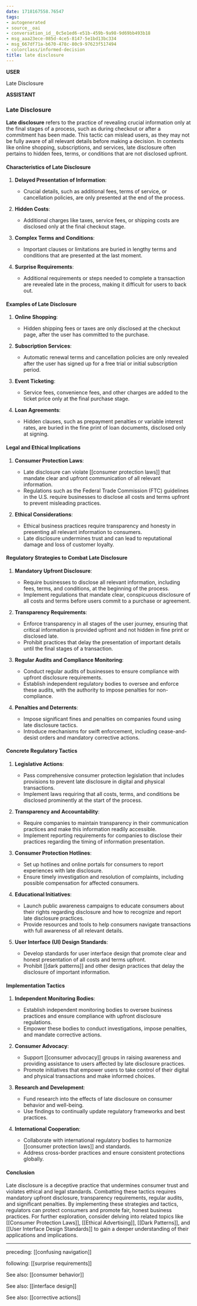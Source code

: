 ```yaml
---
date: 1718167558.76547
tags:
- autogenerated
- source__oai
- conversation_id__0c5e1ed6-e51b-459b-9a98-9d69bb493b18
- msg_aaa23ece-085d-4ce5-8147-5e1bd13bc334
- msg_667df71a-b670-478c-80c9-97623f517494
- colorclass/informed-decision
title: late disclosure
---
```


**USER**

Late Disclosure


**ASSISTANT**

### Late Disclosure

**Late disclosure** refers to the practice of revealing crucial information only at the final stages of a process, such as during checkout or after a commitment has been made. This tactic can mislead users, as they may not be fully aware of all relevant details before making a decision. In contexts like online shopping, subscriptions, and services, late disclosure often pertains to hidden fees, terms, or conditions that are not disclosed upfront.

#### Characteristics of Late Disclosure

1. **Delayed Presentation of Information**:
   - Crucial details, such as additional fees, terms of service, or cancellation policies, are only presented at the end of the process.
   
2. **Hidden Costs**:
   - Additional charges like taxes, service fees, or shipping costs are disclosed only at the final checkout stage.
   
3. **Complex Terms and Conditions**:
   - Important clauses or limitations are buried in lengthy terms and conditions that are presented at the last moment.
   
4. **Surprise Requirements**:
   - Additional requirements or steps needed to complete a transaction are revealed late in the process, making it difficult for users to back out.

#### Examples of Late Disclosure

1. **Online Shopping**:
   - Hidden shipping fees or taxes are only disclosed at the checkout page, after the user has committed to the purchase.
   
2. **Subscription Services**:
   - Automatic renewal terms and cancellation policies are only revealed after the user has signed up for a free trial or initial subscription period.
   
3. **Event Ticketing**:
   - Service fees, convenience fees, and other charges are added to the ticket price only at the final purchase stage.
   
4. **Loan Agreements**:
   - Hidden clauses, such as prepayment penalties or variable interest rates, are buried in the fine print of loan documents, disclosed only at signing.

#### Legal and Ethical Implications

1. **Consumer Protection Laws**:
   - Late disclosure can violate [[consumer protection laws]] that mandate clear and upfront communication of all relevant information.
   - Regulations such as the Federal Trade Commission (FTC) guidelines in the U.S. require businesses to disclose all costs and terms upfront to prevent misleading practices.

2. **Ethical Considerations**:
   - Ethical business practices require transparency and honesty in presenting all relevant information to consumers.
   - Late disclosure undermines trust and can lead to reputational damage and loss of customer loyalty.

#### Regulatory Strategies to Combat Late Disclosure

1. **Mandatory Upfront Disclosure**:
   - Require businesses to disclose all relevant information, including fees, terms, and conditions, at the beginning of the process.
   - Implement regulations that mandate clear, conspicuous disclosure of all costs and terms before users commit to a purchase or agreement.

2. **Transparency Requirements**:
   - Enforce transparency in all stages of the user journey, ensuring that critical information is provided upfront and not hidden in fine print or disclosed late.
   - Prohibit practices that delay the presentation of important details until the final stages of a transaction.

3. **Regular Audits and Compliance Monitoring**:
   - Conduct regular audits of businesses to ensure compliance with upfront disclosure requirements.
   - Establish independent regulatory bodies to oversee and enforce these audits, with the authority to impose penalties for non-compliance.

4. **Penalties and Deterrents**:
   - Impose significant fines and penalties on companies found using late disclosure tactics.
   - Introduce mechanisms for swift enforcement, including cease-and-desist orders and mandatory corrective actions.

#### Concrete Regulatory Tactics

1. **Legislative Actions**:
   - Pass comprehensive consumer protection legislation that includes provisions to prevent late disclosure in digital and physical transactions.
   - Implement laws requiring that all costs, terms, and conditions be disclosed prominently at the start of the process.

2. **Transparency and Accountability**:
   - Require companies to maintain transparency in their communication practices and make this information readily accessible.
   - Implement reporting requirements for companies to disclose their practices regarding the timing of information presentation.

3. **Consumer Protection Hotlines**:
   - Set up hotlines and online portals for consumers to report experiences with late disclosure.
   - Ensure timely investigation and resolution of complaints, including possible compensation for affected consumers.

4. **Educational Initiatives**:
   - Launch public awareness campaigns to educate consumers about their rights regarding disclosure and how to recognize and report late disclosure practices.
   - Provide resources and tools to help consumers navigate transactions with full awareness of all relevant details.

5. **User Interface (UI) Design Standards**:
   - Develop standards for user interface design that promote clear and honest presentation of all costs and terms upfront.
   - Prohibit [[dark patterns]] and other design practices that delay the disclosure of important information.

#### Implementation Tactics

1. **Independent Monitoring Bodies**:
   - Establish independent monitoring bodies to oversee business practices and ensure compliance with upfront disclosure regulations.
   - Empower these bodies to conduct investigations, impose penalties, and mandate corrective actions.

2. **Consumer Advocacy**:
   - Support [[consumer advocacy]] groups in raising awareness and providing assistance to users affected by late disclosure practices.
   - Promote initiatives that empower users to take control of their digital and physical transactions and make informed choices.

3. **Research and Development**:
   - Fund research into the effects of late disclosure on consumer behavior and well-being.
   - Use findings to continually update regulatory frameworks and best practices.

4. **International Cooperation**:
   - Collaborate with international regulatory bodies to harmonize [[consumer protection laws]] and standards.
   - Address cross-border practices and ensure consistent protections globally.

#### Conclusion

Late disclosure is a deceptive practice that undermines consumer trust and violates ethical and legal standards. Combatting these tactics requires mandatory upfront disclosure, transparency requirements, regular audits, and significant penalties. By implementing these strategies and tactics, regulators can protect consumers and promote fair, honest business practices. For further exploration, consider delving into related topics like [[Consumer Protection Laws]], [[Ethical Advertising]], [[Dark Patterns]], and [[User Interface Design Standards]] to gain a deeper understanding of their applications and implications.


---

preceding: [[confusing navigation]]  


following: [[surprise requirements]]

See also: [[consumer behavior]]


See also: [[interface design]]


See also: [[corrective actions]]